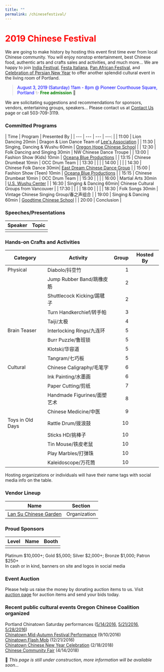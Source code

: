 ```yaml
---
title: ""
permalink: /chinesefestival/
---
```


# <span style="color:red">**2019 Chinese Festival**</span>

We are going to make history by hosting this event first time ever from local Chinese community. You will enjoy nonstop entertainment, best Chinese food, authentic arts and crafts sales and activities, and much more... We are happy to join [India Festival](http://www.icaportland.org/), [Festa Italiana](https://www.festa-italiana.org/), [Pan African Festival](http://www.panafricanfestivalor.org/), and [Celebration of Persian New Year](https://www.andisheh.org/events/norouz-2019/) to offer another splendid cultural event in the living room of Portland.

> <span style="color:blue">August 3, 2019 (Saturday) 11am - 8pm @ Pioneer Courthouse Square, Portland</span>   :sparkles: <span style="color:green"> **Free admission**</span> :tada:

We are solicitating suggestions and recommendations for sponsors, vendors, entertaining groups, speakers... Please contact us at [Contact Us](http://pdxchinese.org/contact/) page or call 503-709-3119.

### Committed Programs

| Time | Program | Presented By |
| --- | --- | --- | ---: |
| 11:00 | Lion Dancing 20min | Dragon & Lion Dance Team of [Lee's Association](http://www.leeondong.org/) |
| 11:30 | Singing, Dancing & Wushu 60min | [Oregon Hope Chinese School](http://www.oregon-hope.org) |
| 12:30 | Folk Dancing and Singing 30min | NW Chinese Dance Troupe |
| 13:00 | Fashion Show (Kids) 10min | [Oceana Blue Productions](http://oceanablueusa.com/) |
| 13:15 | Chinese Drumbeat 10min | OCC Drum Team |
| 13:30 | | |
| 14:00 | | |
| 14:30 | Chinese Folk Dance 30min| [East Dream Chinese Dance Group](http://www.eastdreamdance.org/index.html) |
| 15:00 | Fashion Show (Teen) 10min | [Oceana Blue Productions](http://oceanablueusa.com/) |
| 15:15 | Chinese Drumbeat 10min | OCC Drum Team |
| 15:30 | | |
| 16:00 | Martial Arts 30min | [U.S. Wushu Center](https://uswushu.com/) |
| 16:30 | Singing & Dancing 60min| Chinese Cultural Groups from Vancouver |
| 17:30 | | |
| 18:00 | | |
| 18:30 | Folk Songs 30min | Vintage Chinese Singing Group/春之声组合 |
| 19:00 | Singing & Dancing 60min | [Goodtime Chinese School](http://www.goodtimechineseschool.org/) |
| 20:00 | Conclusion |

### Speeches/Presentations

| Speaker | Topic |
| --- | --- |
| | |

### Hands-on Crafts and Activities

| Category | Activity | Group | Hosted By |
| --- | --- | ---: | --- |
| Physical | Diabolo/抖空竹 | 1 | |
| | Jump Rubber Band/跳橡皮筋 | 2 | |
| | Shuttlecock Kicking/踢毽子 | 2 | |
| | Turn Handkerchief/转手帕 | 3 | |
| | Taiji/太极 | 4 | |
| Brain Teaser | Interlocking Rings/九连环 | 5 | |
| | Burr Puzzle/鲁班锁 | 5 | |
| | Klotski/华容道 | 5 | |
| | Tangram/七巧板 | 5 | |
| Cultural | Chinese Caligraphy/毛笔字 | 6 | |
| | Ink Painting/水墨画 | 6 | |
| | Paper Cutting/剪纸 | 7 | |
| | Handmade Figurines/面塑艺术 | 8 | |
| | Chinese Medicine/中医 | 9 | |
| Toys in Old Days | Rattle Drum/拨浪鼓  | 10 | |
| | Sticks HD/挑棒子  | 10 | |
| | Tin Mouse/铁皮老鼠  | 10 | |
| | Play Marbles/打弹珠  | 10 | |
| | Kaleidoscope/万花筒  | 10 | |

Hosting organizations or individuals will have their name tags with social media info on the table.

### Vendor Lineup

| Name | Section |
| --- | --- |
| [Lan Su Chinese Garden](https://lansugarden.org/) | Organization |

### Proud Sponsors

| Level | Name | Booth |
| --- | --- | --- |
| | | |

Platinum $10,000+; Gold $5,000; Silver $2,000+; Bronze $1,000; Patron $250+  
In cash or in kind, banners on site and logos in social media   

### Event Auction

Please help us raise the money by donating auction items to us. Visit [auction page](http://pdxchinese.org/festival_auction_2019/) for auction items and send your bids today.

### Recent public cultural events Oregon Chinese Coalition organized

Portland Chinatown Saturday performances ([5/14/2016](http://pdxchinese.org/chinatown/2016-05-14-saturday-performance/), [5/21/2016](http://pdxchinese.org/chinatown/2016-05-21-saturday-performance/), [5/28/2016](http://pdxchinese.org/chinatown/2016-05-28-saturday-performance/))  
[Chinatown Mid-Autumn Festival Performance](http://pdxchinese.org/chinatown/2016-09-10-saturday-performance/) (9/10/2016)  
[Chinatown Flash Mob](http://pdxchinese.org/chinatown/2016-12-21-flash-mob/) (12/21/2016)  
[Chinatown Chinese New Year Celebration](http://pdxchinese.org/new-year-summary-2018/) (2/18/2018)  
[Chinese Community Fair](http://pdxchinese.org/2018-community-fair-summary/) (4/14/2018)  

:hammer: *This page is still under construction, more information will be available soon...*
